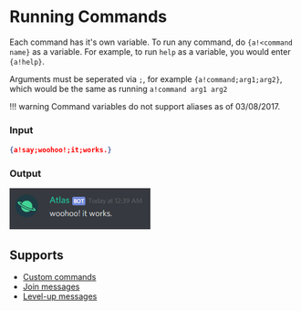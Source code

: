 # Running Commands

Each command has it's own variable. To run any command, do `{a!<command name}` as a variable. For example, to run `help` as a variable, you would enter `{a!help}`.

Arguments must be seperated via `;`, for example `{a!command;arg1;arg2}`, which would be the same as running `a!command arg1 arg2`

!!! warning
    Command variables do not support aliases as of 03/08/2017.

### Input

```json
{a!say;woohoo!;it;works.}
```

### Output

![Output](/img/grNin51F.png)

## Supports

* [Custom commands](/Modules/Modules/custom_commands/)
* [Join messages](/Modules/join_leave_messages/)
* [Level-up messages](/Modules/levels/)